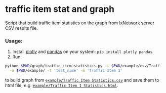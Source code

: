 traffic item stat and graph
===========================

Script that build traffic item statistics on the graph from 
[IxNetwork server](https://support.ixiacom.com/version/ixnetwork-916) CSV results file.

### Usage:

1. Install [plotly](https://plotly.com/python/) and [pandas](https://pandas.pydata.org/) on your system:
`pip install plotly pandas`.
2. Run:
```bash
python $PWD/graph/traffic_item_statistics.py -i $PWD/example/csv/Traffic\ Item\ Statistics.csv \
  -o $PWD/example/ -t 'test_name' -m 'Traffic Item 1'
```
to build graph from [`example/Traffic Item Statistics.csv`](example/Traffic%20Item%20Statistics.csv) and save them to
html file, e.g: [`example/Traffic Item 1 Statistics.html`](example/Traffic%20Item%201%20Statistics.html).
